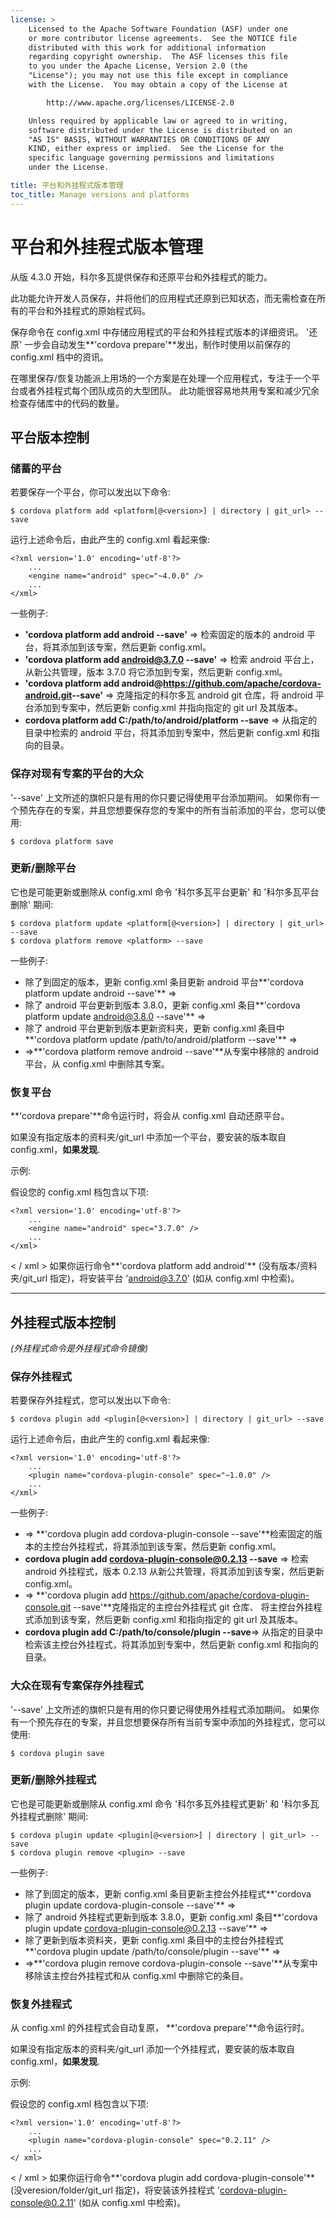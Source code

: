 ```yaml
---
license: >
    Licensed to the Apache Software Foundation (ASF) under one
    or more contributor license agreements.  See the NOTICE file
    distributed with this work for additional information
    regarding copyright ownership.  The ASF licenses this file
    to you under the Apache License, Version 2.0 (the
    "License"); you may not use this file except in compliance
    with the License.  You may obtain a copy of the License at

        http://www.apache.org/licenses/LICENSE-2.0

    Unless required by applicable law or agreed to in writing,
    software distributed under the License is distributed on an
    "AS IS" BASIS, WITHOUT WARRANTIES OR CONDITIONS OF ANY
    KIND, either express or implied.  See the License for the
    specific language governing permissions and limitations
    under the License.

title: 平台和外挂程式版本管理
toc_title: Manage versions and platforms
---
```


# 平台和外挂程式版本管理

从版 4.3.0 开始，科尔多瓦提供保存和还原平台和外挂程式的能力。

此功能允许开发人员保存，并将他们的应用程式还原到已知状态，而无需检查在所有的平台和外挂程式的原始程式码。

保存命令在 config.xml 中存储应用程式的平台和外挂程式版本的详细资讯。 '还原' 一步会自动发生**'cordova prepare'**发出，制作时使用以前保存的 config.xml 档中的资讯。

在哪里保存/恢复功能派上用场的一个方案是在处理一个应用程式，专注于一个平台或者外挂程式每个团队成员的大型团队。 此功能很容易地共用专案和减少冗余检查存储库中的代码的数量。

## 平台版本控制

### 储蓄的平台

若要保存一个平台，你可以发出以下命令:

    $ cordova platform add <platform[@<version>] | directory | git_url> --save
    

运行上述命令后，由此产生的 config.xml 看起来像:

    <?xml version='1.0' encoding='utf-8'?>
        ...
        <engine name="android" spec="~4.0.0" />
        ...
    </xml>
    

一些例子:

  * **'cordova platform add android --save'** => 检索固定的版本的 android 平台，将其添加到该专案，然后更新 config.xml。
  * **'cordova platform add android@3.7.0 --save'** => 检索 android 平台上，从新公共管理，版本 3.7.0 将它添加到专案，然后更新 config.xml。
  * **'cordova platform add android@https://github.com/apache/cordova-android.git​ --save'** => 克隆指定的科尔多瓦 android git 仓库，将 android 平台添加到专案中，然后更新 config.xml 并指向指定的 git url 及其版本。
  * **cordova platform add C:/path/to/android/platform --save** => 从指定的目录中检索的 android 平台，将其添加到专案中，然后更新 config.xml 和指向的目录。

### 保存对现有专案的平台的大众

'--save' 上文所述的旗帜只是有用的你只要记得使用平台添加期间。 如果你有一个预先存在的专案，并且您想要保存您的专案中的所有当前添加的平台，您可以使用:

    $ cordova platform save
    

### 更新/删除平台

它也是可能更新或删除从 config.xml 命令 '科尔多瓦平台更新' 和 '科尔多瓦平台删除' 期间:

    $ cordova platform update <platform[@<version>] | directory | git_url> --save
    $ cordova platform remove <platform> --save
    

一些例子:

  * 除了到固定的版本，更新 config.xml 条目更新 android 平台**'cordova platform update android --save'** =>
  * 除了 android 平台更新到版本 3.8.0，更新 config.xml 条目**'cordova platform update android@3.8.0 --save'** =>
  * 除了 android 平台更新到版本更新资料夹，更新 config.xml 条目中**'cordova platform update /path/to/android/platform --save'** =>
  * =>**'cordova platform remove android --save'**从专案中移除的 android 平台，从 config.xml 中删除其专案。

### 恢复平台

**'cordova prepare'**命令运行时，将会从 config.xml 自动还原平台。

如果没有指定版本的资料夹/git_url 中添加一个平台，要安装的版本取自 config.xml，**如果发现**.

示例:

假设您的 config.xml 档包含以下项:

    <?xml version='1.0' encoding='utf-8'?>
        ...
        <engine name="android" spec="3.7.0" />
        ...
    </xml>
    

< / xml > 如果你运行命令**'cordova platform add android'** (没有版本/资料夹/git_url 指定)，将安装平台 'android@3.7.0' (如从 config.xml 中检索)。

* * *

## 外挂程式版本控制

*(外挂程式命令是外挂程式命令镜像)*

### 保存外挂程式

若要保存外挂程式，您可以发出以下命令:

    $ cordova plugin add <plugin[@<version>] | directory | git_url> --save
    

运行上述命令后，由此产生的 config.xml 看起来像:

    <?xml version='1.0' encoding='utf-8'?>
        ...
        <plugin name="cordova-plugin-console" spec="~1.0.0" />
        ...
    </xml>
    

一些例子:

  * => **'cordova plugin add cordova-plugin-console --save'**检索固定的版本的主控台外挂程式，将其添加到该专案，然后更新 config.xml。
  * **cordova plugin add cordova-plugin-console@0.2.13 --save** => 检索 android 外挂程式，版本 0.2.13 从新公共管理，将其添加到该专案，然后更新 config.xml。
  * => **'cordova plugin add https://github.com/apache/cordova-plugin-console.git --save'**克隆指定的主控台外挂程式 git 仓库、 将主控台外挂程式添加到该专案，然后更新 config.xml 和指向指定的 git url 及其版本。
  * **cordova plugin add C:/path/to/console/plugin --save**=> 从指定的目录中检索该主控台外挂程式，将其添加到专案中，然后更新 config.xml 和指向的目录。

### 大众在现有专案保存外挂程式

'--save' 上文所述的旗帜只是有用的你只要记得使用外挂程式添加期间。 如果你有一个预先存在的专案，并且您想要保存所有当前专案中添加的外挂程式，您可以使用:

    $ cordova plugin save
    

### 更新/删除外挂程式

它也是可能更新或删除从 config.xml 命令 '科尔多瓦外挂程式更新' 和 '科尔多瓦外挂程式删除' 期间:

    $ cordova plugin update <plugin[@<version>] | directory | git_url> --save
    $ cordova plugin remove <plugin> --save
    

一些例子:

  * 除了到固定的版本，更新 config.xml 条目更新主控台外挂程式**'cordova plugin update cordova-plugin-console --save'** =>
  * 除了 android 外挂程式更新到版本 3.8.0，更新 config.xml 条目**'cordova plugin update cordova-plugin-console@0.2.13 --save'** =>
  * 除了更新到版本资料夹，更新 config.xml 条目中的主控台外挂程式**'cordova plugin update /path/to/console/plugin --save'** =>
  * =>**'cordova plugin remove cordova-plugin-console --save'**从专案中移除该主控台外挂程式和从 config.xml 中删除它的条目。

### 恢复外挂程式

从 config.xml 的外挂程式会自动复原， **'cordova prepare'**命令运行时。

如果没有指定版本的资料夹/git_url 添加一个外挂程式，要安装的版本取自 config.xml，**如果发现**.

示例:

假设您的 config.xml 档包含以下项:

    <?xml version='1.0' encoding='utf-8'?>
        ...
        <plugin name="cordova-plugin-console" spec="0.2.11" />
        ...
    </ xml>
    

< / xml > 如果你运行命令**'cordova plugin add cordova-plugin-console'** (没veresion/folder/git_url 指定)，将安装该外挂程式 'cordova-plugin-console@0.2.11' (如从 config.xml 中检索)。
